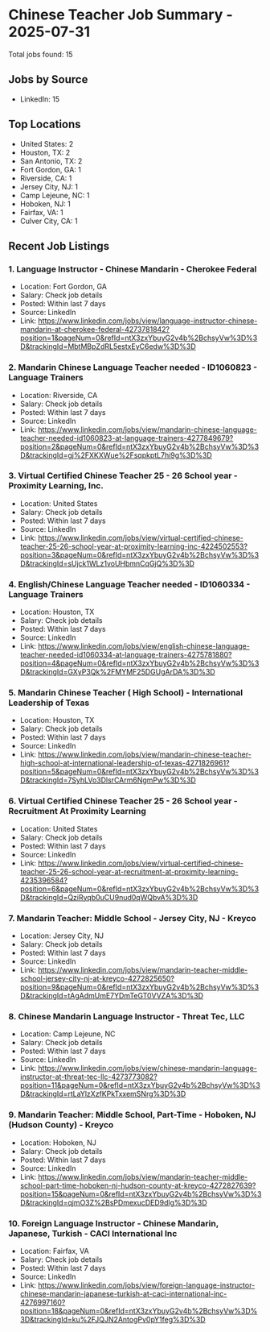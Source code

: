 # Chinese Teacher Job Summary - 2025-07-31

Total jobs found: 15

## Jobs by Source

- LinkedIn: 15

## Top Locations

- United States: 2
- Houston, TX: 2
- San Antonio, TX: 2
- Fort Gordon, GA: 1
- Riverside, CA: 1
- Jersey City, NJ: 1
- Camp Lejeune, NC: 1
- Hoboken, NJ: 1
- Fairfax, VA: 1
- Culver City, CA: 1

## Recent Job Listings

### 1. Language Instructor - Chinese Mandarin - Cherokee Federal
- Location: Fort Gordon, GA
- Salary: Check job details
- Posted: Within last 7 days
- Source: LinkedIn
- Link: https://www.linkedin.com/jobs/view/language-instructor-chinese-mandarin-at-cherokee-federal-4273781842?position=1&pageNum=0&refId=ntX3zxYbuyG2v4b%2BchsyVw%3D%3D&trackingId=MbtMBpZdRL5estxEyC6edw%3D%3D

### 2. Mandarin Chinese Language Teacher needed - ID1060823 - Language Trainers
- Location: Riverside, CA
- Salary: Check job details
- Posted: Within last 7 days
- Source: LinkedIn
- Link: https://www.linkedin.com/jobs/view/mandarin-chinese-language-teacher-needed-id1060823-at-language-trainers-4277849679?position=2&pageNum=0&refId=ntX3zxYbuyG2v4b%2BchsyVw%3D%3D&trackingId=gj%2FXKXWue%2FsqpkptL7hi9g%3D%3D

### 3. Virtual Certified Chinese Teacher 25 - 26 School year - Proximity Learning, Inc.
- Location: United States
- Salary: Check job details
- Posted: Within last 7 days
- Source: LinkedIn
- Link: https://www.linkedin.com/jobs/view/virtual-certified-chinese-teacher-25-26-school-year-at-proximity-learning-inc-4224502553?position=3&pageNum=0&refId=ntX3zxYbuyG2v4b%2BchsyVw%3D%3D&trackingId=sUjck1WLz1voUHbmnCqGjQ%3D%3D

### 4. English/Chinese Language Teacher needed - ID1060334 - Language Trainers
- Location: Houston, TX
- Salary: Check job details
- Posted: Within last 7 days
- Source: LinkedIn
- Link: https://www.linkedin.com/jobs/view/english-chinese-language-teacher-needed-id1060334-at-language-trainers-4275781880?position=4&pageNum=0&refId=ntX3zxYbuyG2v4b%2BchsyVw%3D%3D&trackingId=GXyP3Qk%2FMYMF25DGUgArDA%3D%3D

### 5. Mandarin Chinese Teacher ( High School) - International Leadership of Texas
- Location: Houston, TX
- Salary: Check job details
- Posted: Within last 7 days
- Source: LinkedIn
- Link: https://www.linkedin.com/jobs/view/mandarin-chinese-teacher-high-school-at-international-leadership-of-texas-4271826961?position=5&pageNum=0&refId=ntX3zxYbuyG2v4b%2BchsyVw%3D%3D&trackingId=7SyhLVo3DlsrCArm6NgmPw%3D%3D

### 6. Virtual Certified Chinese Teacher 25 - 26 School year - Recruitment At Proximity Learning
- Location: United States
- Salary: Check job details
- Posted: Within last 7 days
- Source: LinkedIn
- Link: https://www.linkedin.com/jobs/view/virtual-certified-chinese-teacher-25-26-school-year-at-recruitment-at-proximity-learning-4235396584?position=6&pageNum=0&refId=ntX3zxYbuyG2v4b%2BchsyVw%3D%3D&trackingId=QziRyqb0uCU9nud0qWQbvA%3D%3D

### 7. Mandarin Teacher: Middle School - Jersey City, NJ - Kreyco
- Location: Jersey City, NJ
- Salary: Check job details
- Posted: Within last 7 days
- Source: LinkedIn
- Link: https://www.linkedin.com/jobs/view/mandarin-teacher-middle-school-jersey-city-nj-at-kreyco-4272825650?position=9&pageNum=0&refId=ntX3zxYbuyG2v4b%2BchsyVw%3D%3D&trackingId=tAgAdmUmE7YDmTeGT0VVZA%3D%3D

### 8. Chinese Mandarin Language Instructor - Threat Tec, LLC
- Location: Camp Lejeune, NC
- Salary: Check job details
- Posted: Within last 7 days
- Source: LinkedIn
- Link: https://www.linkedin.com/jobs/view/chinese-mandarin-language-instructor-at-threat-tec-llc-4273773082?position=11&pageNum=0&refId=ntX3zxYbuyG2v4b%2BchsyVw%3D%3D&trackingId=rtLaYlzXzfKPkTxxemSNrg%3D%3D

### 9. Mandarin Teacher: Middle School, Part-Time - Hoboken, NJ (Hudson County) - Kreyco
- Location: Hoboken, NJ
- Salary: Check job details
- Posted: Within last 7 days
- Source: LinkedIn
- Link: https://www.linkedin.com/jobs/view/mandarin-teacher-middle-school-part-time-hoboken-nj-hudson-county-at-kreyco-4272827639?position=15&pageNum=0&refId=ntX3zxYbuyG2v4b%2BchsyVw%3D%3D&trackingId=qjmO3Z%2BsPDmexucDED9dlg%3D%3D

### 10. Foreign Language Instructor - Chinese Mandarin, Japanese, Turkish - CACI International Inc
- Location: Fairfax, VA
- Salary: Check job details
- Posted: Within last 7 days
- Source: LinkedIn
- Link: https://www.linkedin.com/jobs/view/foreign-language-instructor-chinese-mandarin-japanese-turkish-at-caci-international-inc-4276997160?position=18&pageNum=0&refId=ntX3zxYbuyG2v4b%2BchsyVw%3D%3D&trackingId=ku%2FJQJN2AntogPv0pY1feg%3D%3D

